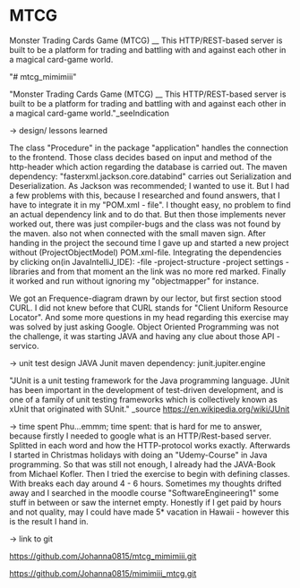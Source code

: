 # MTCG
Monster Trading Cards Game (MTCG) __ This HTTP/REST-based server is built to be a platform for trading and battling with and  against each other in a magical card-game world. 

"# mtcg_mimimiii"

"Monster Trading Cards Game (MTCG) __ This HTTP/REST-based server
is built to be a platform for trading and battling with and
against each other in a magical card-game world."_seeIndication




-> design/ lessons learned

The class "Procedure" in the package "application" handles the connection to
the frontend. Those class decides based on input and method of the http-header
which action regarding the database is carried out. The maven dependency: "fasterxml.jackson.core.databind"
carries out Serialization and Deserialization. As Jackson was recommended; I wanted to use it.
But I had a few problems with this, because I researched and found answers, that I have to integrate
it in my "POM.xml - file". I thought easy, no problem to find an actual dependency link and to do that.
But then those implements never worked out, there was just compiler-bugs and the class was not found by
the maven. also not when connected with the small maven sign. After handing in the project the secound
time I gave up and started a new project without (ProjectObjectModel) POM.xml-file.
Integrating the dependencies by clicking on(in JavaIntelliJ_IDE):
-file
-project-structure
-project settings
-libraries
and from that moment an the link was no more red marked. Finally it worked and run without ignoring
my "objectmapper" for instance.

We got an Frequence-diagram drawn by our lector, but first section stood CURL.
I did not knew before that CURL stands for "Client Uniform Resource Locator". And some more
questions in my head regarding this exercise may was solved by just asking Google.
Object Oriented Programming was not the challenge, it was starting JAVA and having any clue about
those API - servico.


-> unit test design
JAVA Junit
maven dependency:  junit.jupiter.engine


"JUnit is a unit testing framework for the Java programming language.
JUnit has been important in the development of test-driven development,
and is one of a family of unit testing frameworks which is collectively
known as xUnit that originated with SUnit." _source https://en.wikipedia.org/wiki/JUnit


-> time spent
Phu...emmm; time spent: that is hard for me to answer, because firstly I needed to google what is an HTTP/Rest-based server. Splitted in each word and how the HTTP-protocol works exactly.
Afterwards I started in Christmas holidays with doing an "Udemy-Course" in Java programming. So that was still not enough, I already had the JAVA-Book from Michael Kofler.
Then I tried the exercise to begin with defining classes. With breaks each day around 4 - 6 hours.
Sometimes my thoughts drifted away and I searched in the moodle course "SoftwareEngineering1" some stuff in between or saw the internet empty. Honestly if I get paid by
hours and not quality, may I could have made 5* vacation in Hawaii - however this is the result I hand in.


-> link to git

https://github.com/Johanna0815/mtcg_mimimiii.git


https://github.com/Johanna0815/mimimiii_mtcg.git
